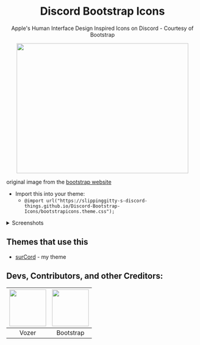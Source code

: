 <h1 align="center">Discord Bootstrap Icons</h1>
<p align="center">Apple's Human Interface Design Inspired Icons on Discord - Courtesy of Bootstrap</p>

<p align="center">
  <img width="450" height="340" src="https://user-images.githubusercontent.com/76500838/174455328-0f08c630-a992-4a68-b9bf-061e56be4386.png">
</p>

original image from the [bootstrap website](https://icons.getbootstrap.com/)

* Import this into your theme:
  * `@import url("https://slippinggitty-s-discord-things.github.io/Discord-Bootstrap-Icons/bootstrapicons.theme.css");`

<details>
<summary>Screenshots</summary>

![image](https://user-images.githubusercontent.com/76500838/174454834-659818e2-d799-4ab5-83df-00d56ef939c1.png)

![image](https://user-images.githubusercontent.com/76500838/174454863-6b62363e-b77c-44da-ac5e-eaf53eae6762.png)

![image](https://user-images.githubusercontent.com/76500838/174454873-b4324012-a791-4650-aa13-d45194c4ef93.png)

![image](https://user-images.githubusercontent.com/76500838/174454898-ac4d379a-383e-47cc-be7d-0385c51ecbc8.png)
  
</details>


## Themes that use this
* [surCord](https://github.com/SlippingGitty/surCord) - my theme

## Devs, Contributors, and other Creditors:
| <a href="https://github.com/SlippingGitty" target="_blank"> <img src="https://avatars.githubusercontent.com/u/76500838?s=460&u=109f1c2012f3e452251391807262ed098f45ec94&v=4" alt="" width="96px" height="96px"> </a> | <a href="https://github.com/twbs" target="_blank"> <img src="https://avatars.githubusercontent.com/u/2918581?s=200&v=4" alt="" width="96px" height="96px"> </a> |
|:-:|:-:|
| Vozer | Bootstrap |
